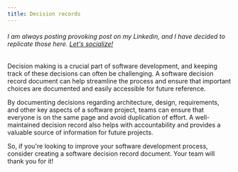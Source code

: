 ```yaml
---
title: Decision records
---
```


###### I am always posting provoking post on my Linkedin, and I have decided to replicate those here. [Let's socialize!](https://www.linkedin.com/in/alexsandro-souza-dev)

Decision making is a crucial part of software development, and keeping track of these decisions can often be challenging. A software decision record document can help streamline the process and ensure that important choices are documented and easily accessible for future reference.

By documenting decisions regarding architecture, design, requirements, and other key aspects of a software project, teams can ensure that everyone is on the same page and avoid duplication of effort. A well-maintained decision record also helps with accountability and provides a valuable source of information for future projects.

So, if you're looking to improve your software development process, consider creating a software decision record document. Your team will thank you for it!

